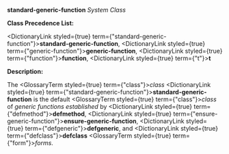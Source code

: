 **standard-generic-function** *System Class* 



**Class Precedence List:** 



<DictionaryLink styled={true} term={"standard-generic-function"}><b>standard-generic-function</b></DictionaryLink>, <DictionaryLink styled={true} term={"generic-function"}><b>generic-function</b></DictionaryLink>, <DictionaryLink styled={true} term={"function"}><b>function</b></DictionaryLink>, <DictionaryLink styled={true} term={"t"}><b>t</b></DictionaryLink> 



**Description:** 



The <GlossaryTerm styled={true} term={"class"}><i>class</i></GlossaryTerm> <DictionaryLink styled={true} term={"standard-generic-function"}><b>standard-generic-function</b></DictionaryLink> is the default <GlossaryTerm styled={true} term={"class"}><i>class</i></GlossaryTerm> of *generic functions established* by <DictionaryLink styled={true} term={"defmethod"}><b>defmethod</b></DictionaryLink>, <DictionaryLink styled={true} term={"ensure-generic-function"}><b>ensure-generic-function</b></DictionaryLink>, <DictionaryLink styled={true} term={"defgeneric"}><b>defgeneric</b></DictionaryLink>, and <DictionaryLink styled={true} term={"defclass"}><b>defclass</b></DictionaryLink> <GlossaryTerm styled={true} term={"form"}><i>forms</i></GlossaryTerm>. 



